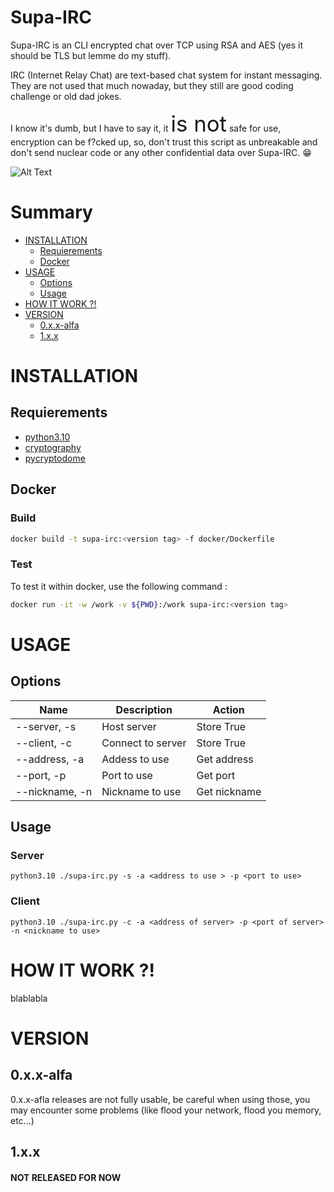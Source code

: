 Supa-IRC
======= 

Supa-IRC is an CLI encrypted chat over TCP using RSA and AES (yes it should be TLS but lemme do my stuff). 

IRC (Internet Relay Chat) are text-based chat system for instant messaging. They are not used that much nowaday, but they still are good coding challenge or old dad jokes.

I know it's dumb, but I have to say it, it <span style="font-size:larger;"><span style="font-size:larger;"><span style="font-size:larger;"><span style="font-size:larger;"><span style="font-size:larger;">is not</span></span></span></span></span>
safe for use, encryption can be f?cked up, so, don't trust this script as unbreakable and don't send nuclear code or any other confidential data over Supa-IRC. 😁


![Alt Text](https://giffiles.alphacoders.com/212/212812.gif)


# Summary 

- [INSTALLATION](https://github.com/Retr0Kr0dy/supa-irc/blob/main/README.md#installation)
    - [Requierements](https://github.com/Retr0Kr0dy/supa-irc/blob/main/README.md#requierements)
    - [Docker](https://github.com/Retr0Kr0dy/supa-irc/blob/main/README.md#docker)
- [USAGE](https://github.com/Retr0Kr0dy/supa-irc/blob/main/README.md#usage)
    - [Options](https://github.com/Retr0Kr0dy/supa-irc/blob/main/README.md#options)
    - [Usage](https://github.com/Retr0Kr0dy/supa-irc/blob/main/README.md#usage-1)
- [HOW IT WORK ?!](https://github.com/Retr0Kr0dy/supa-irc/blob/main/README.md#how-it-work-)
- [VERSION](https://github.com/Retr0Kr0dy/supa-irc/blob/main/README.md#version)
    - [0.x.x-alfa](https://github.com/Retr0Kr0dy/supa-irc/blob/main/README.md#0xx-alfa)
    - [1.x.x](https://github.com/Retr0Kr0dy/supa-irc/blob/main/README.md#1xx)


# INSTALLATION

## Requierements
    
- [python3.10]()
- [cryptography]()
- [pycryptodome]()
    
## Docker

### Build 

```sh
docker build -t supa-irc:<version tag> -f docker/Dockerfile
```

###  Test 
To test it within docker, use the following command :

```sh
docker run -it -w /work -v ${PWD}:/work supa-irc:<version tag>
```


# USAGE

## Options

| Name | Description | Action |
|------|-------------|--------|
|--server, -s | Host server| Store True |
|--client, -c | Connect to server| Store True |
|--address, -a | Addess to use | Get address |
|--port, -p | Port to use | Get port |
|--nickname, -n | Nickname to use | Get nickname |


## Usage

### Server

`python3.10 ./supa-irc.py -s -a <address to use > -p <port to use>`

### Client

`python3.10 ./supa-irc.py -c -a <address of server> -p <port of server> -n <nickname to use>`



# HOW IT WORK ?!

blablabla

# VERSION

## 0.x.x-alfa

0.x.x-afla releases are not fully usable, be careful when using those, you may encounter some problems (like flood your network, flood you memory, etc...)

## 1.x.x

#### NOT RELEASED FOR NOW
